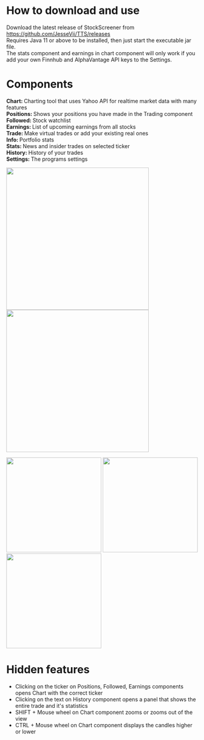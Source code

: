 # How to download and use
Download the latest release of StockScreener from https://github.com/JesseVii/TTS/releases <br>
Requires Java 11 or above to be installed, then just start the executable jar file. <br>
The stats component and earnings in chart component will only work if you add your own Finnhub and AlphaVantage API keys to the Settings. <br>

# Components
<b>Chart: </b>Charting tool that uses Yahoo API for realtime market data with many features <br>
<b>Positions: </b>Shows your positions you have made in the Trading component <br>
<b>Followed: </b>Stock watchlist <br>
<b>Earnings: </b>List of upcoming earnings from all stocks <br>
<b>Trade: </b>Make virtual trades or add your existing real ones <br>
<b>Info: </b>Portfolio stats <br>
<b>Stats: </b>News and insider trades on selected ticker <br>
<b>History: </b>History of your trades <br>
<b>Settings: </b>The programs settings <br>

<p float="center">
  <img src="https://user-images.githubusercontent.com/96830417/219729691-a33ad4f7-e2e6-4469-8e58-8023d2085cf2.png" width="375"/>
  <img src="https://user-images.githubusercontent.com/96830417/219729701-1e22270b-2915-432f-bda2-970cb5bbf8dc.png" width="375"/> 
</p>

<p float="center">
  <img src="https://user-images.githubusercontent.com/96830417/219729676-ca26c48a-cbaa-48e0-9ed2-7c235eb8aec3.png" width="250"/>
  <img src="https://user-images.githubusercontent.com/96830417/219729685-2e74c784-a861-4c28-8067-1842a45a5724.png" width="250"/> 
  <img src="https://user-images.githubusercontent.com/96830417/219729688-2e6ee8c8-84eb-4760-af19-733b2c8011e2.png" width="250"/>
</p>

# Hidden features
- Clicking on the ticker on Positions, Followed, Earnings components opens Chart with the correct ticker
- Clicking on the text on History component opens a panel that shows the entire trade and it's statistics
- SHIFT + Mouse wheel on Chart component zooms or zooms out of the view
- CTRL + Mouse wheel on Chart component displays the candles higher or lower
